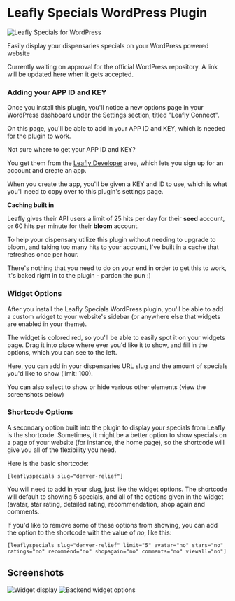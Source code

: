 # Leafly Specials WordPress Plugin

![Leafly Specials for WordPress](http://www.wpdispensary.com/wp-content/uploads/2015/11/leafly-specials-wordpress-plugin.jpg)

Easily display your dispensaries specials on your WordPress powered website

Currently waiting on approval for the official WordPress repository. A link will be updated here when it gets accepted.

### Adding your APP ID and KEY

Once you install this plugin, you'll notice a new options page in your WordPress dashboard under the Settings section, titled "Leafly Connect".

On this page, you'll be able to add in your APP ID and KEY, which is needed for the plugin to work.

Not sure where to get your APP ID and KEY?

You get them from the [Leafly Developer](https://developer.leafly.com) area, which lets you sign up for an account and create an app.

When you create the app, you'll be given a KEY and ID to use, which is what you'll need to copy over to this plugin's settings page.

**Caching built in**

Leafly gives their API users a limit of 25 hits per day for their **seed** account, or 60 hits per minute for their **bloom** account.

To help your dispensary utilize this plugin without needing to upgrade to bloom, and taking too many hits to your account, I've built in a cache that refreshes once per hour.

There's nothing that you need to do on your end in order to get this to work, it's baked right in to the plugin - pardon the pun :)

### Widget Options
After you install the Leafly Specials WordPress plugin, you'll be able to add a custom widget to your website's sidebar (or anywhere else that widgets are enabled in your theme).

The widget is colored red, so you'll be able to easily spot it on your widgets page. Drag it into place where ever you'd like it to show, and fill in the options, which you can see to the left.

Here, you can add in your dispensaries URL slug and the amount of specials you'd like to show (limit: 100). 

You can also select to show or hide various other elements (view the screenshots below)

### Shortcode Options

A secondary option built into the plugin to display your specials from Leafly is the shortcode. Sometimes, it might be a better option to show specials on a page of your website (for instance, the home page), so the shortcode will give you all of the flexibility you need.

Here is the basic shortcode:

`[leaflyspecials slug="denver-relief"]`

You will need to add in your slug, just like the widget options. The shortcode will default to showing 5 specials, and all of the options given in the widget (avatar, star rating, detailed rating, recommendation, shop again and comments.

If you'd like to remove some of these options from showing, you can add the option to the shortcode with the value of *no*, like this:

`[leaflyspecials slug="denver-relief" limit="5" avatar="no" stars="no" ratings="no" recommend="no" shopagain="no" comments="no" viewall="no"]`

## Screenshots

![Widget display](http://www.wpdispensary.com/wp-content/uploads/2016/01/leafly-specials-widget-display.jpg) ![Backend widget options](http://www.wpdispensary.com/wp-content/uploads/2016/01/leafly-specials-widget-settings.jpg)